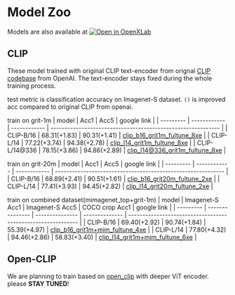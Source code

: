 # Model Zoo
Models are also available at [![Open in OpenXLab](https://cdn-static.openxlab.org.cn/header/openxlab_models.svg)](https://openxlab.org.cn/models/detail/SunzeY/AlphaCLIP)

## CLIP
These model trained with original CLIP text-encoder from orignal [CLIP codebase]((https://github.com/openai/CLIP)) from OpenAI. The text-encoder stays fixed during the whole training process.

test metric is classification accuracy on Imagenet-S dataset. `()` is improved acc compared to original CLIP from openai.

train on grit-1m
| model     | Acc1         | Acc5         | google link                                                  |
| --------- | ------------ | ------------ | ------------------------------------------------------------ |
| CLIP-B/16 | 68.31(+1.83) | 90.31(+1.41) | [clip_b16_grit1m_fultune_8xe](https://drive.google.com/file/d/16fHEXZ-7bgzcSBHzEz1wXRIZTjQIXm_2/view?usp=drive_link) |
| CLIP-L/14 | 77.22(+3.74) | 94.38(+2.78) | [clip_l14_grit1m_fultune_8xe](https://drive.google.com/file/d/1PIhplBnsmSWiJN--TXCCSsiaV6bY9koq/view?usp=drive_link) |
| CLIP-L/14@336 | 78.15(+3.86) | 94.86(+2.89) | [clip_l14@336_grit1m_fultune_8xe](https://drive.google.com/file/d/1DeNbUv0lraDxJZItb7shTlvGW6z_Z9Si/view?usp=drive_link) |

train on grit-20m
| model     | Acc1         | Acc5         | google link                                                  |
| --------- | ------------ | ------------ | ------------------------------------------------------------ |
| CLIP-B/16 | 68.89(+2.41) | 90.51(+1.61) | [clip_b16_grit20m_fultune_2xe](https://drive.google.com/file/d/1cj3cYwrzBivx0h0NzSjlCg9HAd5aTkDW/view?usp=sharing) |
| CLIP-L/14 | 77.41(+3.93) | 94.45(+2.82) | [clip_l14_grit20m_fultune_2xe](https://drive.google.com/file/d/1WykuBYWePriCVeW5lOwBsgxgeBMzb1nd/view?usp=share_link) |

train on combined dataset(mimagenet_top+grit-1m)
| model     | Imagenet-S Acc1 | Imagenet-S Acc5 | COCO crop Acc1 | google link                                                  |
| --------- | --------------- | --------------- | -------------- | ------------------------------------------------------------ |
| CLIP-B/16 | 69.40(+2.92)    | 90.74(+1.84)    | 55.39(+4.97)   | [clip_b16_grit1m+mim_fultune_4xe](https://drive.google.com/file/d/11iDlSAYI_BAi1A_Qz6LTWYHNgPe-UY7I/view?usp=sharing) |
| CLIP-L/14 | 77.80(+4.32)    | 94.46(+2.86)    | 58.83(+3.40)   | [clip_l14_grit1m+mim_fultune_6xe](https://drive.google.com/file/d/1JfzOTvjf0tqBtKWwpBJtjYxdHi-06dbk/view?usp=sharing) |

## Open-CLIP
We are planning to train based on [open_clip](https://github.com/mlfoundations/open_clip) with deeper ViT encoder. please **STAY TUNED**!